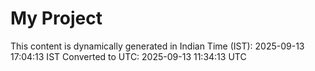 # My Project

This content is dynamically generated in Indian Time (IST): 2025-09-13 17:04:13 IST
Converted to UTC: 2025-09-13 11:34:13 UTC
